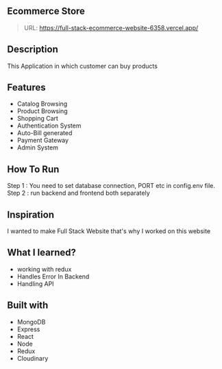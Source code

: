 ## Ecommerce Store
> URL: https://full-stack-ecommerce-website-6358.vercel.app/

## Description
This Application in which customer can buy products

## Features
* Catalog Browsing
* Product Browsing
* Shopping Cart
* Authentication System
* Auto-Bill generated
* Payment Gateway
* Admin System

## How To Run
Step 1 : You need to set database connection, PORT etc in config.env file.  
Step 2 : run backend and frontend both separately

## Inspiration
I wanted to make Full Stack Website that's why I worked on this website 

## What I learned? 
* working with redux
* Handles Error In Backend
* Handling  API

## Built with
* MongoDB
* Express
* React
* Node
* Redux
* Cloudinary

